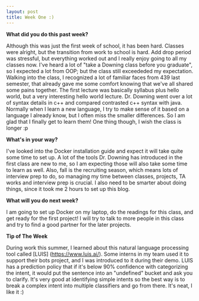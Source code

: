 ```yaml
---
layout: post
title: Week One :)
---
```


**What did you do this past week?** 

Although this was just the first week of school, it has been hard. Classes were alright, but the transition from work to school is hard. Add drop period was stressful, but everything worked out and I really enjoy going to all my classes now. I've heard a lot of "take a Downing class before you graduate", so I expected a lot from OOP; but the class still exceededed my expectation. Walking into the class, I recognized a lot of familiar faces from 439 last semester, that already gave me some comfort knowing that we've all shared some pains together. The first lecture was basically syllabus plus hello world, but a very interesting hello world lecture. Dr. Downing went over a lot of syntax details in c++ and compared contrasted c++ syntax with java. Normally when I learn a new language, I try to make sense of it based on a language I already know, but I often miss the smaller differences. So I am glad that I finally get to learn them! One thing though, I wish the class is longer :p

**What's in your way?**

I've looked into the Docker installation guide and expect it will take quite some time to set up. A lot of the tools Dr. Downing has introduced in the first class are new to me, so I am expecting those will also take some time to learn as well. Also, fall is the recruiting season, which means lots of interview prep to do, so managing my time between classes, projects, TA works and interview prep is crucial. I also need to be smarter about doing things, since it took me 2 hours to set up this blog.

**What will you do next week?**

I am going to set up Docker on my laptop, do the readings for this class, and get ready for the first project! I will try to talk to more people in this class and try to find a good partner for the later projects.

**Tip of The Week**

During work this summer, I learned about this natural language processing tool called [LUIS] (https://www.luis.ai/). Some interns in my team used it to support their bots project, and I was introduced to it during their demo. LUIS has a prediction policy that if it's below 90% confidence with categorizing the intent, it would put the sentence into an "undefined" bucket and ask you to clarify. It's very good at identifying simple intents so the best way is to break a complex intent into multiple classifiers and go from there. It's neat, I like it :)
